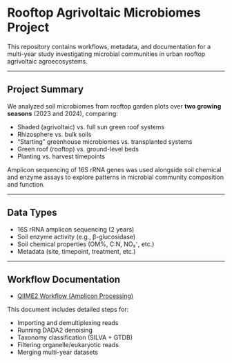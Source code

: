 # Rooftop Agrivoltaic Microbiomes Project

This repository contains workflows, metadata, and documentation for a multi-year study investigating microbial communities in urban rooftop agrivoltaic agroecosystems. 

---

## Project Summary

We analyzed soil microbiomes from rooftop garden plots over **two growing seasons** (2023 and 2024), comparing:

- Shaded (agrivoltaic) vs. full sun green roof systems
- Rhizosphere vs. bulk soils
- “Starting” greenhouse microbiomes vs. transplanted systems
- Green roof (rooftop) vs. ground-level beds
- Planting vs. harvest timepoints

Amplicon sequencing of 16S rRNA genes was used alongside soil chemical and enzyme assays to explore patterns in microbial community composition and function.

---

## Data Types

- 16S rRNA amplicon sequencing (2 years)
- Soil enzyme activity (e.g., β-glucosidase)
- Soil chemical properties (OM%, C:N, NO₃⁻, etc.)
- Metadata (site, timepoint, treatment, etc.)

---

## Workflow Documentation

- [QIIME2 Workflow (Amplicon Processing)](qiime2_workflow.md)

This document includes detailed steps for:
- Importing and demultiplexing reads
- Running DADA2 denoising
- Taxonomy classification (SILVA + GTDB)
- Filtering organelle/eukaryotic reads
- Merging multi-year datasets





